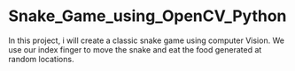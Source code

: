 # Snake_Game_using_OpenCV_Python

In this project, i will create a classic snake game using computer Vision. We use our index finger to move the snake and eat the food generated at random locations.
